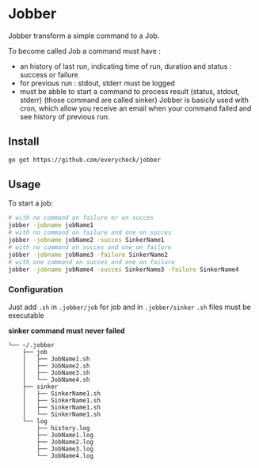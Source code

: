 # Jobber

Jobber transform a simple command to a Job. 

To become called Job a command must have :
- an history of last run, indicating time of run, duration and status : success or failure
- for previous run : stdout, stderr must be logged
- must be abble to start a command to process result (status, stdout, stderr) (those command are called sinker)
Jobber is basicly used with cron, which allow you receive an email when your command failed and see history of previous run. 


## Install 

```bash
go get https://github.com/everycheck/jobber
```

## Usage

To start a job:

```bash
# with no command on failure or on succes
jobber -jobname jobName1
# with no command on failure and one on succes
jobber -jobname jobName2 -succes SinkerName1
# with no command on succes and one on failure
jobber -jobname jobName3 -failure SinkerName2
# with one command on succes and one on failure
jobber -jobname jobName4 -succes SinkerName3 -failure SinkerName4
```

### Configuration

Just add `.sh` in `.jobber/job` for job and in  `.jobber/sinker`
`.sh` files must be executable

**sinker command must never failed**

    └── ~/.jobber                                 
        ├── job                           
        │   ├── JobName1.sh               
        │   ├── JobName2.sh               
        │   ├── JobName3.sh               
        │   └── JobName4.sh                       
        ├── sinker                           
        │   ├── SinkerName1.sh               
        │   ├── SinkerName1.sh               
        │   ├── SinkerName1.sh               
        │   └── SinkerName1.sh                      
        └── log                              
            ├── history.log                  
            ├── JobName1.log               
            ├── JobName2.log               
            ├── JobName3.log               
            └── JobName4.log                        


